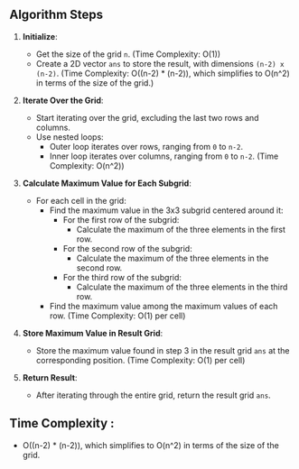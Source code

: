 ## Algorithm Steps

1. **Initialize**:
   - Get the size of the grid `n`. (Time Complexity: O(1))
   - Create a 2D vector `ans` to store the result, with dimensions `(n-2) x (n-2)`. (Time Complexity: O((n-2) * (n-2)), which simplifies to O(n^2) in terms of the size of the grid.)

2. **Iterate Over the Grid**:
   - Start iterating over the grid, excluding the last two rows and columns.
   - Use nested loops:
     - Outer loop iterates over rows, ranging from `0` to `n-2`.
     - Inner loop iterates over columns, ranging from `0` to `n-2`. (Time Complexity: O(n^2))

3. **Calculate Maximum Value for Each Subgrid**:
   - For each cell in the grid:
     - Find the maximum value in the 3x3 subgrid centered around it:
       - For the first row of the subgrid:
         - Calculate the maximum of the three elements in the first row.
       - For the second row of the subgrid:
         - Calculate the maximum of the three elements in the second row.
       - For the third row of the subgrid:
         - Calculate the maximum of the three elements in the third row.
     - Find the maximum value among the maximum values of each row. (Time Complexity: O(1) per cell)

4. **Store Maximum Value in Result Grid**:
   - Store the maximum value found in step 3 in the result grid `ans` at the corresponding position. (Time Complexity: O(1) per cell)

5. **Return Result**:
   - After iterating through the entire grid, return the result grid `ans`.
   
## Time Complexity :
  - O((n-2) * (n-2)), which simplifies to O(n^2) in terms of the size of the grid.
